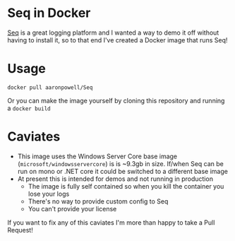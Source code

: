 # Seq in Docker

[Seq](https://getseq.net/) is a great logging platform and I wanted a way to demo it off without having to install it, so to that end I've created a Docker image that runs Seq!

# Usage

```
docker pull aaronpowell/Seq
```

Or you can make the image yourself by cloning this repository and running a `docker build`

# Caviates

- This image uses the Windows Server Core base image (`microsoft/windowsservercore`) is is ~9.3gb in size. If/when Seq can be run on mono or .NET core it could be switched to a different base image
- At present this is intended for demos and not running in production
  - The image is fully self contained so when you kill the container you lose your logs
  - There's no way to provide custom config to Seq
  - You can't provide your license

If you want to fix any of this caviates I'm more than happy to take a Pull Request!
